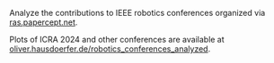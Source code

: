 Analyze the contributions to IEEE robotics conferences organized via [ras.papercept.net](https://ras.papercept.net/). 

Plots of ICRA 2024 and other conferences are available at [oliver.hausdoerfer.de/robotics_conferences_analyzed](https://oliver.hausdoerfer.de/robotics_conferences_analyzed).

